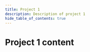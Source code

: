 ```yaml
---
title: Project 1
description: Description of project 1
hide_table_of_contents: true
---
```


# Project 1 content
